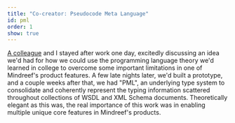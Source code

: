 ```yaml
---
title: "Co-creator: Pseudocode Meta Language"
id: pml
order: 1
show: true
---
```


[A colleague][1] and I stayed after work one day, excitedly discussing an 
idea we'd had for how we could use the programming language theory we'd learned
in college to overcome some important limitations in one of Mindreef's product 
features.  A few late nights later, we'd built a prototype, and a couple weeks
after that, we had "PML", an underlying type system to consolidate and coherently 
represent the typing information scattered throughout collections of WSDL and XML Schema documents.  Theoretically elegant as this was, the real importance of this work
was in enabling multiple unique core features in Mindreef's products.

[1]: http://twitter.com/aaronwhite
